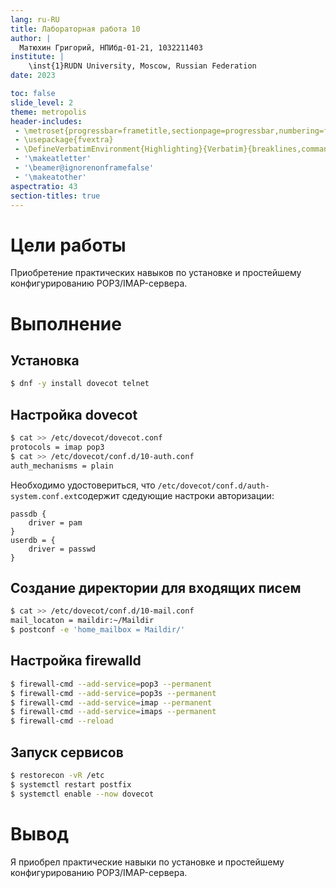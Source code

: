 ```yaml
---
lang: ru-RU
title: Лабораторная работа 10
author: |
  Матюхин Григорий, НПИбд-01-21, 1032211403
institute: |
	\inst{1}RUDN University, Moscow, Russian Federation
date: 2023

toc: false
slide_level: 2
theme: metropolis
header-includes: 
 - \metroset{progressbar=frametitle,sectionpage=progressbar,numbering=fraction}
 - \usepackage{fvextra}
 - \DefineVerbatimEnvironment{Highlighting}{Verbatim}{breaklines,commandchars=\\\{\}}
 - '\makeatletter'
 - '\beamer@ignorenonframefalse'
 - '\makeatother'
aspectratio: 43
section-titles: true
---
```


# Цели работы
Приобретение практических навыков по установке и простейшему конфигурированию POP3/IMAP-сервера.

# Выполнение

## Установка

```bash
$ dnf -y install dovecot telnet
```

## Настройка dovecot

```bash
$ cat >> /etc/dovecot/dovecot.conf
protocols = imap pop3
$ cat >> /etc/dovecot/conf.d/10-auth.conf
auth_mechanisms = plain
```

Необходимо удостовериться, что `/etc/dovecot/conf.d/auth-system.conf.ext`содержит сдедующие настроки авторизации:

```
passdb {
    driver = pam
}
userdb = {
    driver = passwd
}
```

## Создание директории для входящих писем

```bash
$ cat >> /etc/dovecot/conf.d/10-mail.conf
mail_locaton = maildir:~/Maildir
$ postconf -e 'home_mailbox = Maildir/'
```

## Настройка firewalld

```bash
$ firewall-cmd --add-service=pop3 --permanent
$ firewall-cmd --add-service=pop3s --permanent
$ firewall-cmd --add-service=imap --permanent
$ firewall-cmd --add-service=imaps --permanent
$ firewall-cmd --reload
```

## Запуск сервисов

```bash
$ restorecon -vR /etc
$ systemctl restart postfix
$ systemctl enable --now dovecot
```

# Вывод
Я приобрел практические навыки по установке и простейшему конфигурированию POP3/IMAP-сервера.
